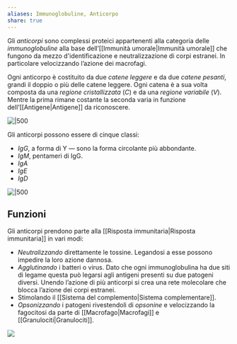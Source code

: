 ```yaml
---
aliases: Immunoglobuline, Anticorpo
share: true
---
```

Gli *anticorpi* sono complessi proteici appartenenti alla categoria delle *immunoglobuline* alla base dell’[[Immunità umorale|Immunità umorale]] che fungono da mezzo d'identificazione e neutralizzazione di corpi estranei. In particolare velocizzando l’azione dei macrofagi.

Ogni anticorpo è costituito da due *catene leggere* e da due *catene pesanti*, grandi il doppio o più delle catene leggere. Ogni catena è a sua volta composta da una *regione cristallizzata* (*C*) e da una *regione variabile* (*V*). Mentre la prima rimane costante la seconda varia in funzione dell’[[Antigene|Antigene]] da riconoscere.

![|500](98801e912b232a356f24a179e7d6ca47_MD5%201.png)

Gli anticorpi possono essere di cinque classi:
- *IgG*, a forma di Y — sono la forma circolante più abbondante.
- *IgM*, pentameri di IgG.
- *IgA*
- *IgE*
- *IgD*

![|500](c5084fc6ed8032d77e9f727cc213898f_MD5%201.png)

## Funzioni
Gli anticorpi prendono parte alla [[Risposta immunitaria|Risposta immunitaria]] in vari modi:
- *Neutralizzando* direttamente le tossine. Legandosi a esse possono impedire la loro azione dannosa.
- *Agglutinando* i batteri o virus. Dato che ogni immunoglobulina ha due siti di legame questa può legarsi agli antigeni presenti su due patogeni diversi. Unendo l’azione di più anticorpi si crea una rete molecolare che blocca l’azione dei corpi estranei.
- Stimolando il [[Sistema del complemento|Sistema complementare]].
- *Opsonizzando* i patogeni rivestendoli di *opsonine* e velocizzando la fagocitosi da parte di [[Macrofago|Macrofagi]] e [[Granulociti|Granulociti]].

![](3053da4efe6aca1c6999cc8995bf84d7_MD5%201.png)